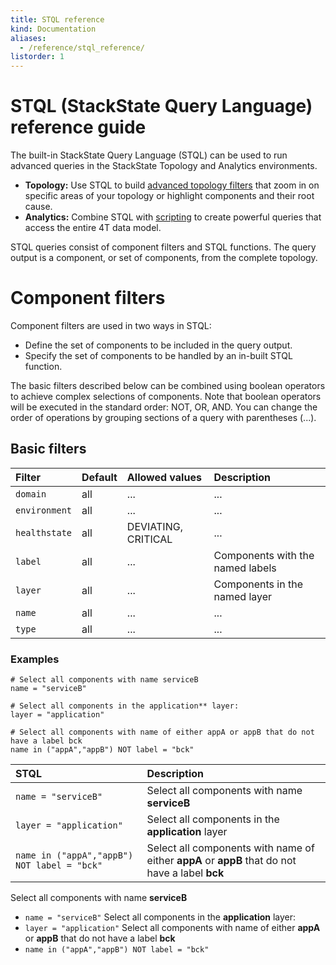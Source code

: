```yaml
---
title: STQL reference
kind: Documentation
aliases:
  - /reference/stql_reference/
listorder: 1
---
```


# STQL (StackState Query Language) reference guide

The built-in StackState Query Language (STQL) can be used to run advanced queries in the StackState Topology and Analytics environments.
* **Topology:** Use STQL to build [advanced topology filters]() that zoom in on specific areas of your topology or highlight components and their root cause.
* **Analytics:** Combine STQL with [scripting]() to create powerful queries that access the entire 4T data model.

STQL queries consist of component filters and STQL functions. The query output is a component, or set of components, from the complete topology.

# Component filters

Component filters are used in two ways in STQL:
* Define the set of components to be included in the query output.
* Specify the set of components to be handled by an in-built STQL function.

The basic filters described below can be combined using boolean operators to achieve complex selections of components. Note that boolean operators will be executed in the standard order: NOT, OR, AND. You can change the order of operations by grouping sections of a query with parentheses (...).

## Basic filters

| Filter | Default | Allowed values | Description |
| :--- | :--- | :--- | :--- |
| `domain` | all | ... | ... |
| `environment` | all | ... | ... |
| `healthstate` | all | DEVIATING, CRITICAL |... | Components with the named healthstate |
| `label` | all | ... | Components with the named labels |
| `layer` | all | ... | Components in the named layer |
| `name` | all | ... | ... |
| `type` | all | ... | ... |

### Examples

```
# Select all components with name serviceB
name = "serviceB"

# Select all components in the application** layer:
layer = "application"

# Select all components with name of either appA or appB that do not have a label bck
name in ("appA","appB") NOT label = "bck"
```


| STQL | Description |
| :--- | :--- |
| `name = "serviceB"` | Select all components with name **serviceB** |
| `layer = "application"` | Select all components in the **application** layer |
| `name in ("appA","appB") NOT label = "bck"` | Select all components with name of either **appA** or **appB** that do not have a label **bck** |

Select all components with name **serviceB**
* `name = "serviceB"`
Select all components in the **application** layer:
* `layer = "application"`
Select all components with name of either **appA** or **appB** that do not have a label **bck**
* `name in ("appA","appB") NOT label = "bck"`

